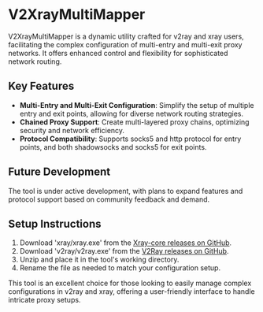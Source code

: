 # V2XrayMultiMapper

V2XrayMultiMapper is a dynamic utility crafted for v2ray and xray users, facilitating the complex configuration of multi-entry and multi-exit proxy networks. It offers enhanced control and flexibility for sophisticated network routing.

## Key Features

- **Multi-Entry and Multi-Exit Configuration**: Simplify the setup of multiple entry and exit points, allowing for diverse network routing strategies.
- **Chained Proxy Support**: Create multi-layered proxy chains, optimizing security and network efficiency.
- **Protocol Compatibility**: Supports socks5 and http protocol for entry points, and both shadowsocks and socks5 for exit points.

## Future Development

The tool is under active development, with plans to expand features and protocol support based on community feedback and demand.

## Setup Instructions

1. Download 'xray/xray.exe' from the [Xray-core releases on GitHub](https://github.com/XTLS/Xray-core/releases).
2. Download 'v2ray/v2ray.exe' from the [V2Ray releases on GitHub](https://github.com/v2ray/v2ray-core/releases).
3. Unzip and place it in the tool's working directory.
4. Rename the file as needed to match your configuration setup.

This tool is an excellent choice for those looking to easily manage complex configurations in v2ray and xray, offering a user-friendly interface to handle intricate proxy setups.

